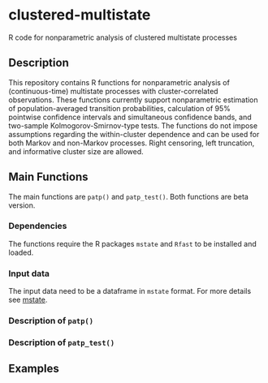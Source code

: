 # clustered-multistate
R code for nonparametric analysis of clustered multistate processes

## Description

This repository contains R functions for nonparametric analysis of (continuous-time) multistate processes with cluster-correlated observations. These functions currently support nonparametric estimation of population-averaged transition probabilities, calculation of 95% pointwise confidence intervals and simultaneous confidence bands, and two-sample Kolmogorov-Smirnov-type tests. The functions do not impose assumptions regarding the within-cluster dependence and can be used for both Markov and non-Markov processes. Right censoring, left truncation, and informative cluster size are allowed.

## Main Functions

The main functions are `patp()` and `patp_test()`. Both functions are beta version.

### Dependencies
The functions require the R packages `mstate` and `Rfast` to be installed and loaded.

### Input data
The input data need to be a dataframe in `mstate` format. For more details see [mstate](https://www.jstatsoft.org/article/view/v038i07). 

### Description of `patp()`


### Description of `patp_test()`


## Examples

